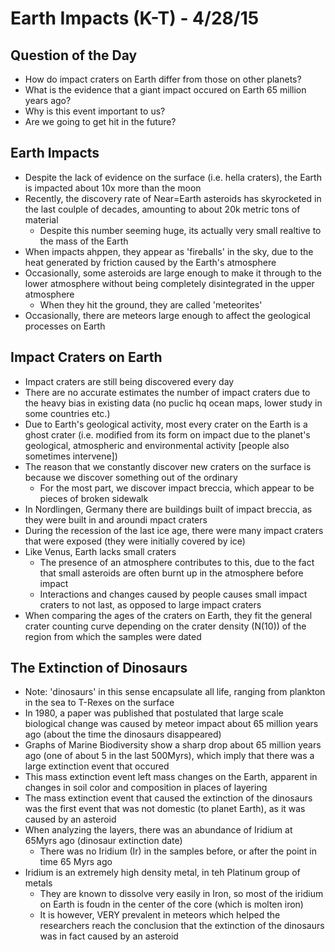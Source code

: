 # Earth Impacts (K-T) - 4/28/15

## Question of the Day
- How do impact craters on Earth differ from those on other planets?
- What is the evidence that a giant impact occured on Earth 65 million years ago?
- Why is this event important to us?
- Are we going to get hit in the future?


## Earth Impacts
- Despite the lack of evidence on the surface (i.e. hella craters), the Earth is impacted about 10x more than the moon
- Recently, the discovery rate of Near=Earth asteroids has skyrocketed in the last coulple of decades, amounting to about 20k metric tons of material
    + Despite this number seeming huge, its actually very small realtive to the mass of the Earth
- When impacts ahppen, they appear as 'fireballs' in the sky, due to the heat generated by friction caused by the Earth's atmosphere
- Occasionally, some asteroids are large enough to make it through to the lower atmosphere without being completely disintegrated in the upper atmosphere
    + When they hit the ground, they are called 'meteorites'
- Occasionally, there are meteors large enough to affect the geological processes on Earth


## Impact Craters on Earth
- Impact craters are still being discovered every day
- There are no accurate estimates the number of impact craters due to the heavy bias in existing data (no puclic hq ocean maps, lower study in some countries etc.)
- Due to Earth's geological activity, most every crater on the Earth is a ghost crater (i.e. modified from its form on impact due to the planet's geological, atmospheric and environmental activity [people also sometimes intervene])
- The reason that we constantly discover new craters on the surface is because we discover something out of the ordinary
    + For the most part, we discover impact breccia, which appear to be pieces of broken sidewalk
- In Nordlingen, Germany there are buildings built of impact breccia, as they were built in and aroundi mpact craters
- During the recession of the last ice age, there were many impact craters that were exposed (they were initially covered by ice)
- Like Venus, Earth lacks small craters
    + The presence of an atmosphere contributes to this, due to the fact that small asteroids are often burnt up in the atmosphere before impact
    + Interactions and changes caused by people causes small impact craters to not last, as opposed to large impact craters
- When comparing the ages of the craters on Earth, they fit the general crater counting curve depending on the crater density (N(10)) of the region from which the samples were dated


## The Extinction of Dinosaurs
- Note: 'dinosaurs' in this sense encapsulate all life, ranging from plankton in the sea to T-Rexes on the surface
- In 1980, a paper was published that postulated that large scale biological change was caused by meteor impact about 65 million years ago (about the time the dinosaurs disappeared)
- Graphs of Marine Biodiversity show a sharp drop about 65 million years ago (one of about 5 in the last 500Myrs), which imply that there was a large extinction event that occured
- This mass extinction event left mass changes on the Earth, apparent in changes in soil color and composition in places of layering
- The mass extinction event that caused the extinction of the dinosaurs was the first event that was not domestic (to planet Earth), as it was caused by an asteroid
- When analyzing the layers, there was an abundance of Iridium at 65Myrs ago (dinosaur extinction date)
    + There was no Iridium (Ir) in the samples before, or after the point in time 65 Myrs ago
- Iridium is an extremely high density metal, in teh Platinum group of metals
    + They are known to dissolve very easily in Iron, so most of the iridium on Earth is foudn in the center of the core (which is molten iron)
    + It is however, VERY prevalent in meteors which helped the researchers reach the conclusion that the extinction of the dinosaurs was in fact caused by an asteroid